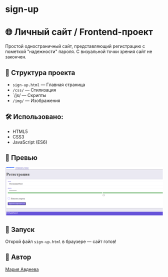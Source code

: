 # sign-up
# 🌐 Личный сайт / Frontend-проект

Простой одностраничный сайт, представляющий регистрацию с пометкой "надежности" пароля. С визуальной точки зрения сайт не закончен.

## 📁 Структура проекта
- `sign-up.html` — Главная страница
- `/css/` — Стилизация
- `/js/ — Скрипты
- `/img/` — Изображения

## 🛠 Использовано:
- HTML5
- CSS3
- JavaScript (ES6)

## 📸 Превью
![Превью](img/preview.png)

## 🚀 Запуск
Открой файл `sign-up.html` в браузере — сайт готов!

## 📌 Автор
[Мария Авдеева](https://github.com/marywwer)
